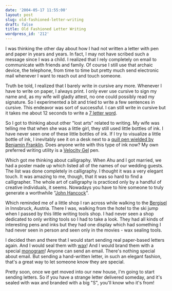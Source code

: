```yaml
---
date: '2004-05-17 11:55:00'
layout: post
slug: old-fashioned-letter-writing
draft: false
title: Old Fashioned Letter Writing
wordpress_id: '212'
---
```


I was thinking the other day about how I had not written a letter with pen and paper in years and years. In fact, I may not have scribed such a message since I was a child. I realized that I rely completely on email to communicate with friends and family. Of course I still use that archaic device, the telephone, from time to time but pretty much send electronic mail whenever I want to reach out and touch someone.  

  

Truth be told, I realized that I barely write in cursive any more. Whenever I have to write on paper, I always print. I only ever use cursive to sign my name and, as my wife will gladly attest, no one could possibly read my signature. So I experimented a bit and tried to write a few sentences in cursive. This endeavor was sort of successful. I can still write in cursive but it takes me about 12 seconds to write a [7 letter word](http://www.math.toronto.edu/jjchew/scrabble/club3/season/2002-2003/lessons/08.html).  

  

So I got to thinking about other "lost arts" related to writing. My wife was telling me that when she was a little girl, they still used little bottles of ink. I have never seen one of these little bottles of ink. If I try to visualize a little bottle of ink, I inevitably see it on a desk next to a [quill pen wielded by Benjamin Franklin](http://www.philaprintshop.com/images/frankchamb.jpg). Does anyone write with this type of ink now? My own preferred writing utility is a [Velocity Gel](http://www.cleansweepsupply.com/pages/item-bicrlc11bk.html) pen.  

  

Which got me thinking about calligraphy. When Ahu and I got married, we had a poster made up which listed all of the names of our wedding guests. The list was done completely in calligraphy. I thought it was a very elegant touch. It was amazing to me, though, that it was so hard to find a calligrapher. The whole art of calligraphy is practiced only by a handful of creative individuals, it seems. Nowadays you have to hire someone to truly generate a worthwhile "[John Hancock](http://www.archives.gov/national_archives_experience/declaration_zoom_2.html)".  

  

Which reminded me of a little shop I ran across while walking to the [Bergisel](http://www.forkbender.com/ViewImages.aspx/gk/723174af96fc4b1e98d5290d1d3a466d/ik/138c48040d22498d8086eae392d0e1fa) in Innsbruck, Austria. There I was, walking from the hotel to the ski jump when I passed by this little writing tools shop. I had never seen a shop dedicated to only *writing* tools so I had to take a look. They had all kinds of interesting pens and inks but they had one display which had something I had never seen in person and seen only in the movies - wax sealing tools.  

  

I decided then and there that I would start sending real paper-based letters again. And I would seal them with [wax](http://www.nostalgicimpressions.com/mall/sealing.asp)! And I would brand them with a special [monogram](http://www.nostalgicimpressions.com/mall/monograms.asp)! Anyone can send an email. There's nothing special about email. But sending a hand-written letter, in such an elegant fashion, that's a great way to let someone know they are special.  

  

Pretty soon, once we get moved into our new house, I'm going to start sending letters. So if you have a strange letter delivered someday, and it's sealed with wax and branded with a big "S", you'll know who it's from!

